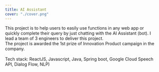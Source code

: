 ```yaml
---
title: AI Assistant
cover: "./cover.png"
---
```


This project is to help users to easily use functions in any web app or quickly complete their query by just chatting with the AI Assistant (bot). I lead a team of 3 engineers to deliver this project. <br/>
The project is awarded the 1st prize of Innovation Product campaign in the company.
<br/>
<br/>
Tech stack: ReactJS, Javascript, Java, Spring boot, Google Cloud Speech API, Dialog Flow, NLP)